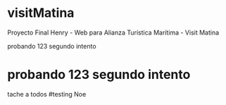 # visitMatina

Proyecto Final Henry - Web para Alianza Turística Marítima - Visit Matina

probando 123
segundo intento

probando 123
segundo intento
=======

tache a todos
#testing Noe

